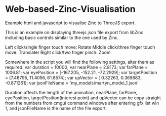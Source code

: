Web-based-Zinc-Visualisation
============================

Example html and javascript to visualise Zinc to ThreeJS export.

This is an example on  displaying threejs json file export from libZinc including basic controls similar to the one used by Zinc.

Left click/single finger touch move: Rotate
Middle click/three finger touch move: Translater
Right click/two finger pinch: Zoom

Somewhere in the script you will find the following settings, alter them as required.
var duration = 10000;
var nearPlane = 2.8173;
var farPlane = 1006.81;
var eyePosition = [-167.205, -152.21, -72.2929];
var targetPosition = [7.48795, 11.4056, 61.8574];
var upVector = [ 0.32263, 0.369883, -0.871261];
var jsonFileName = 'my_models/martyn_model_1.json'

Duration affects the length of the animation, nearPlane, farPlane, eyePosition, targetPosition(interest point) and upVector can be copy straight from the numbers from cmgui command windows after entering gfx list win 1, and jsonFileName is the name of the file export.

